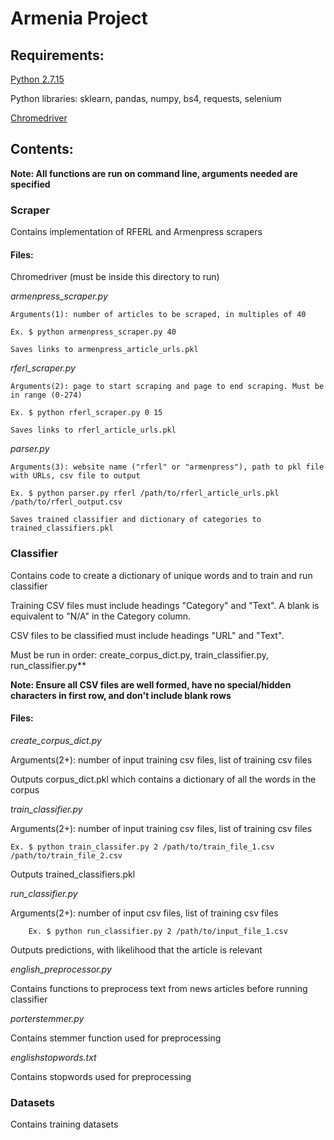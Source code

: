 # Armenia Project



## Requirements:

[Python 2.7.15](https://www.python.org/downloads/)

Python libraries: sklearn, pandas, numpy, bs4, requests, selenium

[Chromedriver](http://chromedriver.chromium.org/)


## Contents: 

**Note: All functions are run on command line, arguments needed are specified**


### Scraper

Contains implementation of RFERL and Armenpress scrapers

#### Files:

Chromedriver (must be inside this directory to run)

*armenpress_scraper.py*
	
	Arguments(1): number of articles to be scraped, in multiples of 40
	
	Ex. $ python armenpress_scraper.py 40
	
	Saves links to armenpress_article_urls.pkl


*rferl_scraper.py*
	
	Arguments(2): page to start scraping and page to end scraping. Must be in range (0-274)
	
	Ex. $ python rferl_scraper.py 0 15
	
	Saves links to rferl_article_urls.pkl


*parser.py*

	Arguments(3): website name ("rferl" or "armenpress"), path to pkl file with URLs, csv file to output 

	Ex. $ python parser.py rferl /path/to/rferl_article_urls.pkl /path/to/rferl_output.csv

	Saves trained classifier and dictionary of categories to trained_classifiers.pkl


### Classifier

Contains code to create a dictionary of unique words and to train and run classifier

Training CSV files must include headings "Category" and "Text". A blank is equivalent to "N/A" in the Category column. 

CSV files to be classified must include headings "URL" and "Text".

Must be run in order: create_corpus_dict.py,  train_classifier.py, run_classifier.py**


**Note: Ensure all CSV files are well formed, have no special/hidden characters in first row, and don't include blank rows**


#### Files:

*create_corpus_dict.py*
	
Arguments(2+): number of input training csv files, list of training csv files

Outputs corpus_dict.pkl which contains a dictionary of all the words in the corpus	

*train_classifier.py*

Arguments(2+): number of input training csv files, list of training csv files

	Ex. $ python train_classifer.py 2 /path/to/train_file_1.csv /path/to/train_file_2.csv

Outputs trained_classifiers.pkl

*run_classifier.py*

Arguments(2+): number of input csv files, list of training csv files
	
		Ex. $ python run_classifier.py 2 /path/to/input_file_1.csv

Outputs predictions, with likelihood that the article is relevant

*english_preprocessor.py*

Contains functions to preprocess text from news articles before running classifier

*porterstemmer.py*

Contains stemmer function used for preprocessing

*englishstopwords.txt*

Contains stopwords used for preprocessing


### Datasets

Contains training datasets






